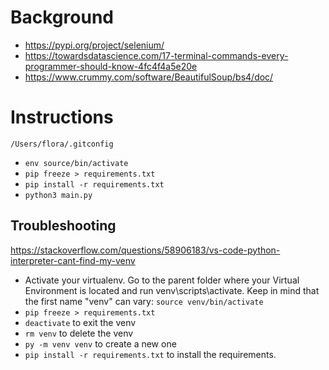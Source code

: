 # Background

- https://pypi.org/project/selenium/
- https://towardsdatascience.com/17-terminal-commands-every-programmer-should-know-4fc4f4a5e20e
- https://www.crummy.com/software/BeautifulSoup/bs4/doc/

# Instructions

`/Users/flora/.gitconfig`

- `env source/bin/activate`
- `pip freeze > requirements.txt`
- `pip install -r requirements.txt`
- `python3 main.py`

## Troubleshooting

https://stackoverflow.com/questions/58906183/vs-code-python-interpreter-cant-find-my-venv

- Activate your virtualenv. Go to the parent folder where your Virtual Environment is located and run venv\scripts\activate. Keep in mind that the first name "venv" can vary: `source venv/bin/activate`
- `pip freeze > requirements.txt`
- `deactivate` to exit the venv
- `rm venv` to delete the venv
- `py -m venv venv` to create a new one
- `pip install -r requirements.txt` to install the requirements.
